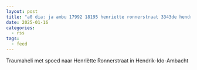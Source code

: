 ```yaml
---
layout: post
title: "a0 dia: ja ambu 17992 18195 henriette ronnerstraat 3343de hendrik-ido-ambacht hendia bon 8976 8"
date: 2025-01-16
categories: 
  - rss
tags: 
  - feed
---
```


Traumaheli met spoed naar Henriëtte Ronnerstraat in Hendrik-Ido-Ambacht
